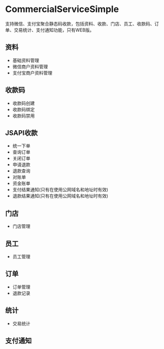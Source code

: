 # CommercialServiceSimple

支持微信、支付宝聚合静态码收款，包括资料、收款、门店、员工、收款码、订单、交易统计、支付通知功能，只有WEB版。

## 资料

- 基础资料管理
- 微信商户资料管理
- 支付宝商户资料管理

## 收款码

- 收款码创建
- 收款码绑定
- 收款码禁用

## JSAPI收款

- 统一下单
- 查询订单
- 关闭订单
- 申请退款
- 退款查询
- 对账单
- 资金账单
- 支付结果通知(只有在使用公网域名和地址时有效)
- 退款结果通知(只有在使用公网域名和地址时有效)

## 门店

- 门店管理

## 员工

- 员工管理

## 订单

- 订单管理
- 退款记录

## 统计

- 交易统计

## 支付通知
